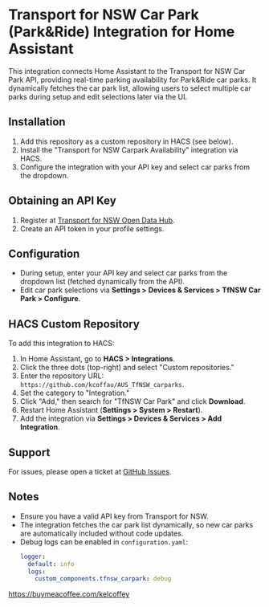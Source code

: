 # Transport for NSW Car Park (Park&Ride) Integration for Home Assistant

This integration connects Home Assistant to the Transport for NSW Car Park API, providing real-time parking availability for Park&Ride car parks. It dynamically fetches the car park list, allowing users to select multiple car parks during setup and edit selections later via the UI.

## Installation
1. Add this repository as a custom repository in HACS (see below).
2. Install the "Transport for NSW Carpark Availability" integration via HACS.
3. Configure the integration with your API key and select car parks from the dropdown.

## Obtaining an API Key
1. Register at [Transport for NSW Open Data Hub](https://opendata.transport.nsw.gov.au/).
2. Create an API token in your profile settings.

## Configuration
- During setup, enter your API key and select car parks from the dropdown list (fetched dynamically from the API).
- Edit car park selections via **Settings > Devices & Services > TfNSW Car Park > Configure**.

## HACS Custom Repository
To add this integration to HACS:
1. In Home Assistant, go to **HACS > Integrations**.
2. Click the three dots (top-right) and select "Custom repositories."
3. Enter the repository URL: `https://github.com/kcoffau/AUS_TfNSW_carparks`.
4. Set the category to "Integration."
5. Click "Add," then search for "TfNSW Car Park" and click **Download**.
6. Restart Home Assistant (**Settings > System > Restart**).
7. Add the integration via **Settings > Devices & Services > Add Integration**.

## Support
For issues, please open a ticket at [GitHub Issues](https://github.com/kcoffau/AUS_TfNSW_carparks/issues).

## Notes
- Ensure you have a valid API key from Transport for NSW.
- The integration fetches the car park list dynamically, so new car parks are automatically included without code updates.
- Debug logs can be enabled in `configuration.yaml`:
  ```yaml
  logger:
    default: info
    logs:
      custom_components.tfnsw_carpark: debug

https://buymeacoffee.com/kelcoffey

